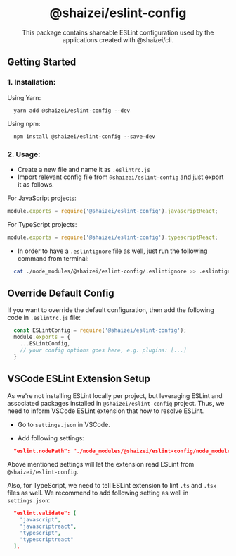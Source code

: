 <h1 align="center">@shaizei/eslint-config</h1>

<p align="center">This package contains shareable ESLint configuration used by the applications created with @shaizei/cli.</p>

## Getting Started

### 1. Installation:

Using Yarn:

```shell
  yarn add @shaizei/eslint-config --dev
```

Using npm:

```shell
  npm install @shaizei/eslint-config --save-dev
```

### 2. Usage:

* Create a new file and name it as `.eslintrc.js`
* Import relevant config file from `@shaizei/eslint-config` and just export it as follows.

For JavaScript projects:

```javascript
module.exports = require('@shaizei/eslint-config').javascriptReact;
```

For TypeScript projects:

```javascript
module.exports = require('@shaizei/eslint-config').typescriptReact;
```

* In order to have a `.eslintignore` file as well, just run the following command from terminal:

```sh
  cat ./node_modules/@shaizei/eslint-config/.eslintignore >> .eslintignore
```
## Override Default Config

If you want to override the default configuration, then add the following code in `.eslintrc.js` file:

```javascript
  const ESLintConfig = require('@shaizei/eslint-config');
  module.exports = {
    ...ESLintConfig,
    // your config options goes here, e.g. plugins: [...]
  }
```

## VSCode ESLint Extension Setup

As we're not installing ESLint locally per project, but leveraging ESLint and associated packages installed in `@shaizei/eslint-config` project. Thus, we need to inform VSCode ESLint extension that how to resolve ESLint.

* Go to `settings.json` in VSCode.

* Add following settings:

```json
  "eslint.nodePath": "./node_modules/@shaizei/eslint-config/node_modules"
```

Above mentioned settings will let the extension read ESLint from `@shaizei/eslint-config`.

Also, for TypeScript, we need to tell ESLint extension to lint `.ts` and `.tsx` files as well. We recommend to add following setting as well in `settings.json`:

```json
  "eslint.validate": [
    "javascript",
    "javascriptreact",
    "typescript",
    "typescriptreact"
  ],
```

